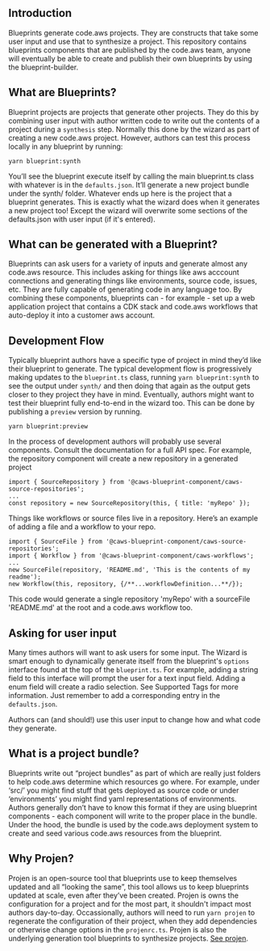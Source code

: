 ## Introduction

Blueprints generate code.aws projects. They are constructs that take some user input and use that to synthesize a project. This repository contains
blueprints components that are published by the code.aws team, anyone will eventually be able to create and publish their own blueprints by using the
blueprint-builder.

## What are Blueprints?

Blueprint projects are projects that generate other projects. They do this by combining user input with author written code to write out the contents
of a project during a `synthesis` step. Normally this done by the wizard as part of creating a new code.aws project. However, authors can test this
process locally in any blueprint by running:

```
yarn blueprint:synth
```

You’ll see the blueprint execute itself by calling the main blueprint.ts class with whatever is in the `defaults.json`. It’ll generate a new project
bundle under the synth/ folder. Whatever ends up here is the project that a blueprint generates. This is exactly what the wizard does when it
generates a new project too! Except the wizard will overwrite some sections of the defaults.json with user input (if it's entered).

## What can be generated with a Blueprint?

Blueprints can ask users for a variety of inputs and generate almost any code.aws resource. This includes asking for things like aws acccount
connections and generating things like environments, source code, issues, etc. They are fully capable of generating code in any language too. By
combining these components, blueprints can - for example - set up a web application project that contains a CDK stack and code.aws workflows that
auto-deploy it into a customer aws account.

## Development Flow

Typically blueprint authors have a specific type of project in mind they’d like their blueprint to generate. The typical development flow is
progressively making updates to the `blueprint.ts` class, running `yarn blueprint:synth` to see the output under `synth/` and then doing that again as
the output gets closer to they project they have in mind. Eventually, authors might want to test their blueprint fully end-to-end in the wizard too.
This can be done by publishing a `preview` version by running.

```
yarn blueprint:preview
```

In the process of development authors will probably use several components. Consult the documentation for a full API spec. For example, the repository
component will create a new repository in a generated project

```
import { SourceRepository } from '@caws-blueprint-component/caws-source-repositories';
...
const repository = new SourceRepository(this, { title: 'myRepo' });
```

Things like workflows or source files live in a repository. Here’s an example of adding a file and a workflow to your repo.

```
import { SourceFile } from '@caws-blueprint-component/caws-source-repositories';
import { Workflow } from '@caws-blueprint-component/caws-workflows';
...
new SourceFile(repository, 'README.md', 'This is the contents of my readme');
new Workflow(this, repository, {/**...workflowDefinition...**/});
```

This code would generate a single repository 'myRepo' with a sourceFile 'README.md' at the root and a code.aws workflow too.

## Asking for user input

Many times authors will want to ask users for some input. The Wizard is smart enough to dynamically generate itself from the blueprint's `options`
interface found at the top of the `blueprint.ts`. For example, adding a string field to this interface will prompt the user for a text input field.
Adding a enum field will create a radio selection. See Supported Tags for more information. Just remember to add a corresponding entry in the
`defaults.json`.

Authors can (and should!) use this user input to change how and what code they generate.

## What is a project bundle?

Blueprints write out “project bundles” as part of which are really just folders to help code.aws determine which resources go where. For example,
under ‘src/’ you might find stuff that gets deployed as source code or under ‘environments’ you might find yaml representations of environments.
Authors generally don’t have to know this format if they are using blueprint components - each component will write to the proper place in the bundle.
Under the hood, the bundle is used by the code.aws deployment system to create and seed various code.aws resources from the blueprint.

## Why Projen?

Projen is an open-source tool that blueprints use to keep themselves updated and all “looking the same”, this tool allows us to keep blueprints
updated at scale, even after they’ve been created. Projen is owns the configuration for a project and for the most part, it shouldn't impact most
authors day-to-day. Occassionally, authors will need to run `yarn projen` to regenerate the configuration of their project, when they add dependencies
or otherwise change options in the `projenrc.ts`. Projen is also the underlying generation tool blueprints to synthesize projects.
[See projen](https://github.com/projen/projen).
